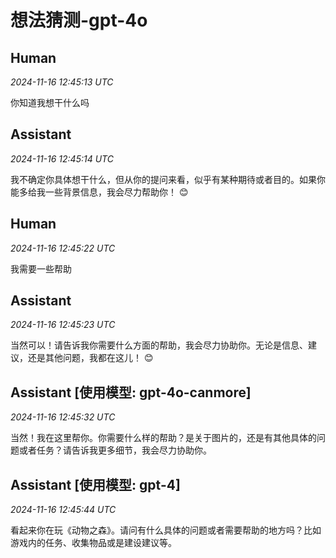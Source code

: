 # 想法猜测-gpt-4o

## Human

*2024-11-16 12:45:13 UTC*

你知道我想干什么吗

## Assistant

*2024-11-16 12:45:14 UTC*

我不确定你具体想干什么，但从你的提问来看，似乎有某种期待或者目的。如果你能多给我一些背景信息，我会尽力帮助你！ 😊

## Human

*2024-11-16 12:45:22 UTC*

我需要一些帮助

## Assistant

*2024-11-16 12:45:23 UTC*

当然可以！请告诉我你需要什么方面的帮助，我会尽力协助你。无论是信息、建议，还是其他问题，我都在这儿！ 😊

## Assistant [使用模型: gpt-4o-canmore]

*2024-11-16 12:45:32 UTC*

当然！我在这里帮你。你需要什么样的帮助？是关于图片的，还是有其他具体的问题或者任务？请告诉我更多细节，我会尽力协助你。

## Assistant [使用模型: gpt-4]

*2024-11-16 12:45:44 UTC*

看起来你在玩《动物之森》。请问有什么具体的问题或者需要帮助的地方吗？比如游戏内的任务、收集物品或是建设建议等。
